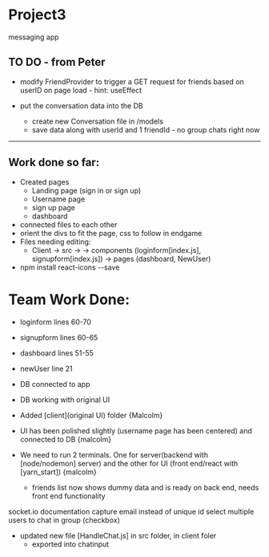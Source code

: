 # Project3
messaging app

## TO DO - from Peter
* modify FriendProvider to trigger a GET request for friends based on userID on page load - hint: useEffect

* put the conversation data into the DB
    * create new Conversation file in /models
    * save data along with userId and 1 friendId - no group chats right now
---
## Work done so far:
* Created pages 
    * Landing page (sign in or sign up)
    * Username page
    * sign up page
    * dashboard
* connected files to each other
* orient the divs to fit the page, css to follow in endgame
* Files needing editing: 
    * Client -> src -> -> components (loginform[index.js], signupform[index.js]) -> pages (dashboard, NewUser)
* npm install react-icons --save

# Team Work Done:

* loginform lines 60-70
* signupform lines 60-65

* dashboard lines 51-55
* newUser line 21

* DB connected to app
* DB working with original UI

* Added [client](original UI) folder {Malcolm}
* UI has been polished slightly (username page has been centered) and connected to DB {malcolm}
* We need to run 2 terminals. One for server(backend with [node/nodemon] server) and the other for UI (front end/react with [yarn_start]) {malcolm}
    * friends list now shows dummy data and is ready on back end, needs front end functionality

socket.io documentation
capture email instead of unique id
select multiple users to chat in group (checkbox)

* updated new file [HandleChat.js] in src folder, in client foler
    * exported into chatinput